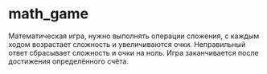 ﻿# math_game
Математическая игра, нужно выполнять операции сложения, с каждым ходом возрастает сложность и увеличиваются очки. Неправильный ответ сбрасывает сложность и очки на ноль. Игра заканчивается после достижения определённого счёта.
